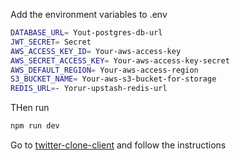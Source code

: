 Add the environment variables to .env

```bash
DATABASE_URL= Yout-postgres-db-url
JWT_SECRET= Secret
AWS_ACCESS_KEY_ID= Your-aws-access-key
AWS_SECRET_ACCESS_KEY= Your-aws-access-key-secret
AWS_DEFAULT_REGION= Your-aws-access-region
S3_BUCKET_NAME= Your-aws-s3-bucket-for-storage
REDIS_URL=- Yorur-upstash-redis-url
```

THen run
```bash
npm run dev
```

Go to [twitter-clone-client](https://github.com/KGLikith/twitter-clone-client) and follow the instructions
